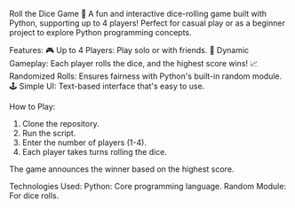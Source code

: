 Roll the Dice Game 🎲
A fun and interactive dice-rolling game built with Python, supporting up to 4 players! Perfect for casual play or as a beginner project to explore Python programming concepts.

Features:
🎮 Up to 4 Players: Play solo or with friends.
🎲 Dynamic Gameplay: Each player rolls the dice, and the highest score wins!
📈 Randomized Rolls: Ensures fairness with Python's built-in random module.
🕹️ Simple UI: Text-based interface that's easy to use.

How to Play:
1. Clone the repository.
2. Run the script.
3. Enter the number of players (1-4).
4. Each player takes turns rolling the dice.

The game announces the winner based on the highest score.

Technologies Used:
Python: Core programming language.
Random Module: For dice rolls.
